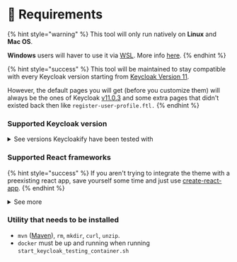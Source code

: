 # 🏁 Requirements

{% hint style="warning" %}
This tool will only run natively on **Linux** and **Mac OS**.

**Windows** users will haver to use it via [WSL](https://docs.microsoft.com/en-us/windows/wsl/install-win10). More info [here](https://github.com/InseeFrLab/keycloakify/issues/54#issuecomment-984834217).
{% endhint %}

{% hint style="success" %}
This tool will be maintained to stay compatible with every Keycloak version starting from [Keycloak Version 11](https://github.com/keycloak/keycloak/releases/tag/11.0.3).

However, the default pages you will get (before you customize them) will always be the ones of Keycloak [v11.0.3](https://github.com/keycloak/keycloak/releases/tag/11.0.3) and some extra pages that didn't existed back then like `register-user-profile.ftl.` &#x20;
{% endhint %}

### Supported Keycloak version

<details>

<summary>See versions Keycloakify have been tested with</summary>

* [11.0.3](https://hub.docker.com/layers/jboss/keycloak/11.0.3/images/sha256-4438f1e51c1369371cb807dffa526e1208086b3ebb9cab009830a178de949782?context=explore)
* [12.0.4](https://hub.docker.com/layers/jboss/keycloak/12.0.4/images/sha256-67e0c88e69bd0c7aef972c40bdeb558a974013a28b3668ca790ed63a04d70584?context=explore)
* [15.0.2](https://hub.docker.com/layers/jboss/keycloak/15.0.2/images/sha256-d8ed1ee5df42a178c341f924377da75db49eab08ea9f058ff39a8ed7ee05ec93?context=explore)
* [16.1.0](https://hub.docker.com/layers/jboss/keycloak/16.1.0/images/sha256-6ecb9492224c6cfbb55d43f64a5ab634145d8cc1eba14eae8c37e3afde89546e?context=explore)
* [17.0.1](https://github.com/keycloak/keycloak/releases/tag/17.0.1)
* [18.0.0](https://quay.io/repository/keycloak/keycloak?tab=tags\&tag=18.0.0)
* [18.0.2](https://quay.io/repository/keycloak/keycloak?tab=tags\&tag=18.0.2)

Latest release isn't in the list yet? It probably works fine, we just can't confirm it yet. &#x20;

</details>

### Supported React frameworks

{% hint style="success" %}
If you aren't trying to integrate the theme with a preexisting react app, save yourself some time and just use [create-react-app](https://create-react-app.dev).
{% endhint %}

<details>

<summary>See more</summary>

This tool assumes you are bundling your app with [Webpack](https://webpack.js.org/).&#x20;

It assumes there is a `build/` directory at the root of your react project directory, it's usually generated after running `yarn build`.

The `build/` directory is expected to contain an `index.html` file and a `build/static/` directory. &#x20;

Keycloakify also assumes there is a public/ directory at the root of your react project that is used to make static files available. &#x20;

Concretely Keycloakify assumes that if there is a `public/a/b.c/foo.txt` file. This file should be available at `https://localhost:<some_port>/a/b/c.foo.txt` when running your app in test mode (usually by firing yarn start).&#x20;

For more detailed information see [this issue](https://github.com/InseeFrLab/keycloakify/issues/5#issuecomment-832296432).

#### My framework doesn’t seem to be supported, what can I do?

Currently Keycloakify is only compatible with SPA React apps. It doesn’t mean that you can't use Keycloakify if you are using Next.js, Express or any other framework that involves a server but your Keycloak theme will need to be a standalone project.\
Find specific instructions about how to get started [**here**](https://github.com/garronej/keycloakify-demo-app#keycloak-theme-only).

To share your styles between your main app and your login pages you will need to externalize your design system by making it a separate module. Checkout [ts\_ci](https://github.com/garronej/ts\_ci), it can help with that (example with [our design system](https://github.com/InseeFrLab/onyxia-ui)).

</details>

### Utility that needs to be installed

* `mvn` ([Maven](https://maven.apache.org)), `rm`, `mkdir`, `curl`, `unzip`.
* `docker` must be up and running when running `start_keycloak_testing_container.sh`&#x20;
